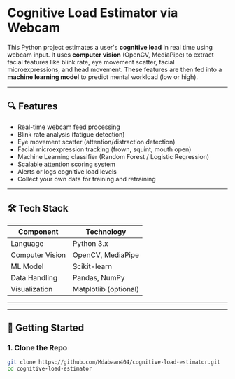 # Cognitive Load Estimator via Webcam

This Python project estimates a user's **cognitive load** in real time using webcam input. It uses **computer vision** (OpenCV, MediaPipe) to extract facial features like blink rate, eye movement scatter, facial microexpressions, and head movement. These features are then fed into a **machine learning model** to predict mental workload (low or high).

---

## 🔍 Features

-  Real-time webcam feed processing
-  Blink rate analysis (fatigue detection)
-  Eye movement scatter (attention/distraction detection)
-  Facial microexpression tracking (frown, squint, mouth open)
-  Machine Learning classifier (Random Forest / Logistic Regression)
-  Scalable attention scoring system
-  Alerts or logs cognitive load levels
-  Collect your own data for training and retraining

---

## 🛠️ Tech Stack

| Component     | Technology            |
|---------------|------------------------|
| Language       | Python 3.x            |
| Computer Vision| OpenCV, MediaPipe     |
| ML Model       | Scikit-learn          |
| Data Handling  | Pandas, NumPy         |
| Visualization  | Matplotlib (optional) |

---


---

## 🚀 Getting Started

### 1. Clone the Repo

```bash
git clone https://github.com/Mdabaan404/cognitive-load-estimator.git
cd cognitive-load-estimator


